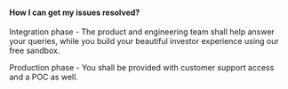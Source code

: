 <!--## Support
------------------------------
-->

#### How I can get my issues resolved?

Integration phase - 
The product and engineering team shall help answer your queries, while you build your beautiful investor experience using our free sandbox.

Production phase - 
You shall be provided with customer support access and a POC as well.